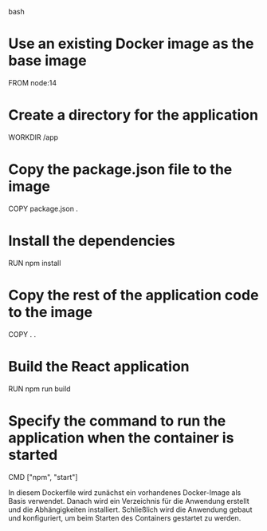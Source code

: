 bash

# Use an existing Docker image as the base image
FROM node:14

# Create a directory for the application
WORKDIR /app

# Copy the package.json file to the image
COPY package.json .

# Install the dependencies
RUN npm install

# Copy the rest of the application code to the image
COPY . .

# Build the React application
RUN npm run build

# Specify the command to run the application when the container is started
CMD ["npm", "start"]

In diesem Dockerfile wird zunächst ein vorhandenes Docker-Image als Basis verwendet. Danach wird ein Verzeichnis für die Anwendung erstellt und die Abhängigkeiten installiert. Schließlich wird die Anwendung gebaut und konfiguriert, um beim Starten des Containers gestartet zu werden.
